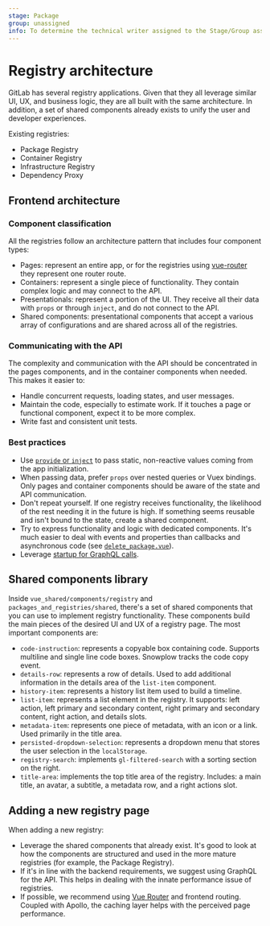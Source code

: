 ```yaml
---
stage: Package
group: unassigned
info: To determine the technical writer assigned to the Stage/Group associated with this page, see https://about.gitlab.com/handbook/engineering/ux/technical-writing/#assignments
---
```


# Registry architecture

GitLab has several registry applications. Given that they all leverage similar UI, UX, and business
logic, they are all built with the same architecture. In addition, a set of shared components
already exists to unify the user and developer experiences.

Existing registries:

- Package Registry
- Container Registry
- Infrastructure Registry
- Dependency Proxy

## Frontend architecture

### Component classification

All the registries follow an architecture pattern that includes four component types:

- Pages: represent an entire app, or for the registries using [vue-router](https://v3.router.vuejs.org/) they represent one router
  route.
- Containers: represent a single piece of functionality. They contain complex logic and may
  connect to the API.
- Presentationals: represent a portion of the UI. They receive all their data with `props` or through
  `inject`, and do not connect to the API.
- Shared components: presentational components that accept a various array of configurations and are
  shared across all of the registries.

### Communicating with the API

The complexity and communication with the API should be concentrated in the pages components, and
in the container components when needed. This makes it easier to:

- Handle concurrent requests, loading states, and user messages.
- Maintain the code, especially to estimate work. If it touches a page or functional component,
  expect it to be more complex.
- Write fast and consistent unit tests.

### Best practices

- Use [`provide` or `inject`](https://v2.vuejs.org/v2/api/?redirect=true#provide-inject)
  to pass static, non-reactive values coming from the app initialization.
- When passing data, prefer `props` over nested queries or Vuex bindings. Only pages and
  container components should be aware of the state and API communication.
- Don't repeat yourself. If one registry receives functionality, the likelihood of the rest needing
  it in the future is high. If something seems reusable and isn't bound to the state, create a
  shared component.
- Try to express functionality and logic with dedicated components. It's much easier to deal with
  events and properties than callbacks and asynchronous code (see
  [`delete_package.vue`](https://gitlab.com/gitlab-org/gitlab/-/blob/master/app/assets/javascripts/packages_and_registries/package_registry/components/functional/delete_package.vue)).
- Leverage [startup for GraphQL calls](graphql.md#making-initial-queries-early-with-graphql-startup-calls).

## Shared components library

Inside `vue_shared/components/registry` and `packages_and_registries/shared`, there's a set of
shared components that you can use to implement registry functionality. These components build the
main pieces of the desired UI and UX of a registry page. The most important components are:

- `code-instruction`: represents a copyable box containing code. Supports multiline and single line
  code boxes. Snowplow tracks the code copy event.
- `details-row`: represents a row of details. Used to add additional information in the details area of
  the `list-item` component.
- `history-item`: represents a history list item used to build a timeline.
- `list-item`: represents a list element in the registry. It supports: left action, left primary and
  secondary content, right primary and secondary content, right action, and details slots.
- `metadata-item`: represents one piece of metadata, with an icon or a link. Used primarily in the
  title area.
- `persisted-dropdown-selection`: represents a dropdown menu that stores the user selection in the
  `localStorage`.
- `registry-search`: implements `gl-filtered-search` with a sorting section on the right.
- `title-area`: implements the top title area of the registry. Includes: a main title, an avatar, a
  subtitle, a metadata row, and a right actions slot.

## Adding a new registry page

When adding a new registry:

- Leverage the shared components that already exist. It's good to look at how the components are
  structured and used in the more mature registries (for example, the Package Registry).
- If it's in line with the backend requirements, we suggest using GraphQL for the API. This helps in
  dealing with the innate performance issue of registries.
- If possible, we recommend using [Vue Router](https://v3.router.vuejs.org/)
  and frontend routing. Coupled with Apollo, the caching layer helps with the perceived page
  performance.
